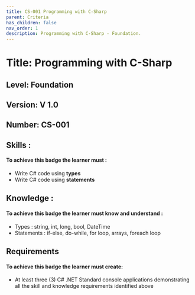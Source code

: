 ```yaml
---
title: CS-001 Programming with C-Sharp
parent: Criteria
has_children: false
nav_order: 1
description: Programming with C-Sharp - Foundation.
---
```


# Title: Programming with C-Sharp
## Level: Foundation
## Version: V 1.0
## Number: CS-001

## Skills :

#### To achieve this badge the learner must :

- Write C# code using **types**
- Write C# code using **statements**

## Knowledge :

#### To achieve this badge the learner must know and understand :
- Types : string, int, long, bool, DateTime 
- Statements : if-else, do-while, for loop, arrays, foreach loop

## Requirements

#### To achieve this badge the learner must create:
- At least three (3) C# .NET Standard console applications demonstrating all the skill and knowledge requirements identified above